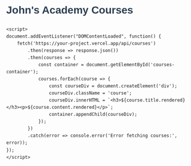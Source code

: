 <!DOCTYPE html>
<html lang="en">
<head>
    <meta charset="UTF-8">
    <meta name="viewport" content="width=device-width, initial-scale=1.0">
    <title>John's Academy Courses</title>
    <style>
        body {
            font-family: Arial, sans-serif;
            line-height: 1.6;
            margin: 20px;
            padding: 0;
        }
        .course {
            margin-bottom: 15px;
            border-bottom: 1px solid #cccccc;
            padding-bottom: 10px;
        }
        h1 {
            color: #2c3e50;
        }
        p {
            color: #34495e;
        }
    </style>
</head>
<body>
    <h1>John's Academy Courses</h1>
    <div id="courses-container">
        <!-- Courses will be loaded here -->
    </div>

    <script>
    document.addEventListener("DOMContentLoaded", function() {
        fetch('https://your-project.vercel.app/api/courses')
            .then(response => response.json())
            .then(courses => {
                const container = document.getElementById('courses-container');
                courses.forEach(course => {
                    const courseDiv = document.createElement('div');
                    courseDiv.className = 'course';
                    courseDiv.innerHTML = `<h3>${course.title.rendered}</h3><p>${course.content.rendered}</p>`;
                    container.appendChild(courseDiv);
                });
            })
            .catch(error => console.error('Error fetching courses:', error));
    });
    </script>
</body>
</html>
